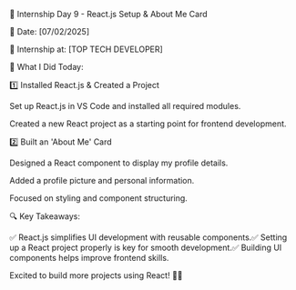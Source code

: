 🚀 Internship Day 9 - React.js Setup & About Me Card

📅 Date: [07/02/2025]

🏢 Internship at: [TOP TECH DEVELOPER]

📌 What I Did Today:

1️⃣ Installed React.js & Created a Project

Set up React.js in VS Code and installed all required modules.

Created a new React project as a starting point for frontend development.

2️⃣ Built an 'About Me' Card

Designed a React component to display my profile details.

Added a profile picture and personal information.

Focused on styling and component structuring.

🔍 Key Takeaways:

✅ React.js simplifies UI development with reusable components.✅ Setting up a React project properly is key for smooth development.✅ Building UI components helps improve frontend skills.

Excited to build more projects using React! 🚀🔥
